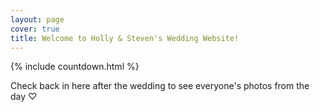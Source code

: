 ```yaml
---
layout: page
cover: true
title: Welcome to Holly & Steven's Wedding Website!
---
```


{% include countdown.html %}

Check back in here after the wedding to see everyone's photos from the day &#9825;
